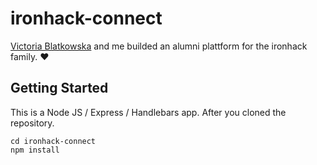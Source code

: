 # ironhack-connect

[Victoria Blatkowska](https://github.com/VictoriaBlat) and me builded an alumni plattform for the ironhack family. ❤️

## Getting Started

This is a Node JS / Express / Handlebars app. After you cloned the repository.

```
cd ironhack-connect
npm install 

```

